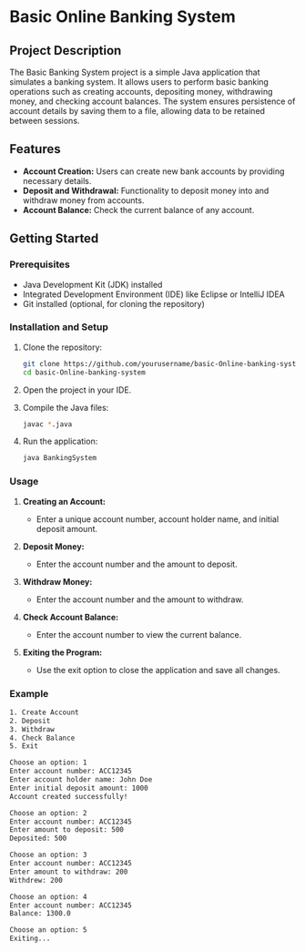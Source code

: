 

# Basic Online Banking System

## Project Description

The Basic Banking System project is a simple Java application that simulates a banking system. It allows users to perform basic banking operations such as creating accounts, depositing money, withdrawing money, and checking account balances. The system ensures persistence of account details by saving them to a file, allowing data to be retained between sessions.

## Features

- **Account Creation:** Users can create new bank accounts by providing necessary details.
- **Deposit and Withdrawal:** Functionality to deposit money into and withdraw money from accounts.
- **Account Balance:** Check the current balance of any account.

## Getting Started

### Prerequisites

- Java Development Kit (JDK) installed
- Integrated Development Environment (IDE) like Eclipse or IntelliJ IDEA
- Git installed (optional, for cloning the repository)

### Installation and Setup

1. Clone the repository:
   ```bash
   git clone https://github.com/yourusername/basic-Online-banking-system.git
   cd basic-Online-banking-system
   ```

2. Open the project in your IDE.

3. Compile the Java files:
   ```bash
   javac *.java
   ```

4. Run the application:
   ```bash
   java BankingSystem
   ```

### Usage

1. **Creating an Account:**
   - Enter a unique account number, account holder name, and initial deposit amount.

2. **Deposit Money:**
   - Enter the account number and the amount to deposit.

3. **Withdraw Money:**
   - Enter the account number and the amount to withdraw.

4. **Check Account Balance:**
   - Enter the account number to view the current balance.

5. **Exiting the Program:**
   - Use the exit option to close the application and save all changes.

### Example

```bash
1. Create Account
2. Deposit
3. Withdraw
4. Check Balance
5. Exit

Choose an option: 1
Enter account number: ACC12345
Enter account holder name: John Doe
Enter initial deposit amount: 1000
Account created successfully!

Choose an option: 2
Enter account number: ACC12345
Enter amount to deposit: 500
Deposited: 500

Choose an option: 3
Enter account number: ACC12345
Enter amount to withdraw: 200
Withdrew: 200

Choose an option: 4
Enter account number: ACC12345
Balance: 1300.0

Choose an option: 5
Exiting...
```
